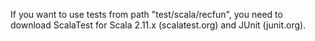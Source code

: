 If you want to use tests from path "test/scala/recfun", you need to download ScalaTest for Scala 2.11.x (scalatest.org) and JUnit (junit.org).
